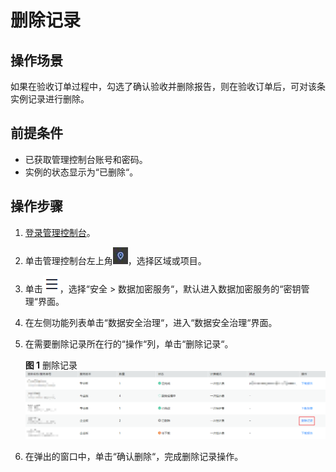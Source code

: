 # 删除记录<a name="dew_01_0167"></a>

## 操作场景<a name="section1420913496416"></a>

如果在验收订单过程中，勾选了确认验收并删除报告，则在验收订单后，可对该条实例记录进行删除。

## 前提条件<a name="section8614163113411"></a>

-   已获取管理控制台账号和密码。
-   实例的状态显示为“已删除“。

## 操作步骤<a name="section175407385413"></a>

1.  [登录管理控制台](https://console.huaweicloud.com)。
2.  单击管理控制台左上角![](figures/icon_region.png)，选择区域或项目。
3.  单击![](figures/icon-servicelist-0.png)，选择“安全  \>  数据加密服务“，默认进入数据加密服务的“密钥管理“界面。
4.  在左侧功能列表单击“数据安全治理“，进入“数据安全治理“界面。
5.  在需要删除记录所在行的“操作“列，单击“删除记录“。

    **图 1**  删除记录<a name="fig11988142874010"></a>  
    ![](figures/删除记录.png "删除记录")

6.  在弹出的窗口中，单击“确认删除“，完成删除记录操作。

